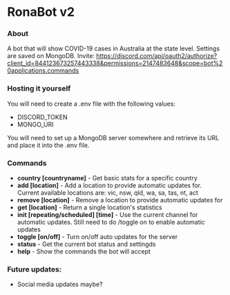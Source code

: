 # RonaBot v2
### About
A bot that will show COVID-19 cases in Australia at the state level. Settings are saved on MongoDB.
Invite: https://discord.com/api/oauth2/authorize?client_id=844123673257443338&permissions=2147483648&scope=bot%20applications.commands

### Hosting it yourself
You will need to create a .env file with the following values:
- DISCORD_TOKEN
- MONGO_URI

You will need to set up a MongoDB server somewhere and retrieve its URL and place it into the .env file.

### Commands
- **country [countryname]** - Get basic stats for a specific country
- **add [location]** - Add a location to provide automatic updates for. Current available locations are: vic, nsw, qld, wa, sa, tas, nt, act
- **remove [location]** - Remove a location to provide automatic updates for
- **get [location]** - Return a single location's statistics
- **init [repeating/scheduled] [time]** - Use the current channel for automatic updates. Still need to do /toggle on to enable automatic updates
- **toggle [on/off]** - Turn on/off auto updates for the server
- **status** - Get the current bot status and settingds
- **help** - Show the commands the bot will accept

### Future updates:
- Social media updates maybe?
